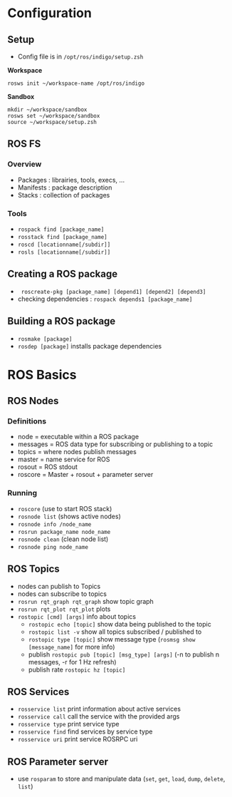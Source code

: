 # Configuration

## Setup
* Config file is in `/opt/ros/indigo/setup.zsh`

**Workspace**
```
rosws init ~/workspace-name /opt/ros/indigo
```

**Sandbox**
```
mkdir ~/workspace/sandbox
rosws set ~/workspace/sandbox
source ~/workspace/setup.zsh
```

## ROS FS
### Overview
* Packages : librairies, tools, execs, ...
* Manifests : package description
* Stacks : collection of packages

### Tools
* `rospack find [package_name]`
* `rosstack find [package_name]`
* `roscd [locationname[/subdir]]`
* `rosls [locationname[/subdir]]`

## Creating a ROS package
* ` roscreate-pkg [package_name] [depend1] [depend2] [depend3]`
* checking dependencies : `rospack depends1 [package_name]`

## Building a ROS package
* `rosmake [package]`
* `rosdep [package]` installs package dependencies

# ROS Basics

## ROS Nodes
### Definitions
* node = executable within a ROS package
* messages = ROS data type for subscribing or publishing to a topic
* topics = where nodes publish messages
* master = name service for ROS
* rosout = ROS stdout
* roscore = Master + rosout + parameter server

### Running
* `roscore` (use to start ROS stack)
* `rosnode list` (shows active nodes)
* `rosnode info /node_name`
* `rosrun package_name node_name`
* `rosnode clean` (clean node list)
* `rosnode ping node_name`

## ROS Topics
* nodes can publish to Topics
* nodes can subscribe to topics
* `rosrun rqt_graph rqt_graph` show topic graph
* `rosrun rqt_plot rqt_plot` plots
* `rostopic [cmd] [args]` info about topics
  * `rostopic echo [topic]` show data being published to the topic
  * `rostopic list -v` show all topics subscribed / published to
  * `rostopic type [topic]` show message type (`rosmsg show [message_name]` for more info)
  * publish `rostopic pub [topic] [msg_type] [args]` (-n to publish n messages, -r for 1 Hz refresh)
  * publish rate `rostopic hz [topic]`

## ROS Services
* `rosservice list` print information about active services
* `rosservice call` call the service with the provided args
* `rosservice type` print service type
* `rosservice find` find services by service type
* `rosservice uri` print service ROSRPC uri

## ROS Parameter server
* use `rosparam` to store and manipulate data (`set`, `get`, `load`, `dump`, `delete`, `list`)
